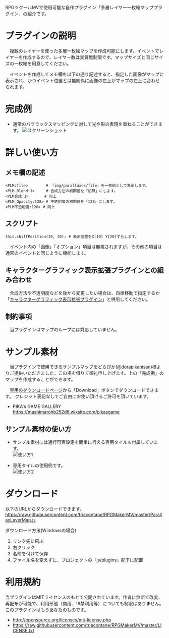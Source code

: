 RPGツクールMVで使用可能な自作プラグイン「多層レイヤー一枚絵マッププラグイン」の紹介です。  

# プラグインの説明  
　複数のレイヤーを使った多層一枚絵マップを作成可能にします。イベントでレイヤーを作成するので、レイヤー数は実質無制限です。マップサイズと同じサイズの一枚絵を用意してください。

　イベントを作成してメモ欄を以下の通り記述すると、指定した画像がマップに表示され、かつイベント位置とは無関係に画像の左上がマップの左上に合わせられます。

# 完成例
- 通常のパララックスマッピングに対して光や影の表現を重ねることができます。
![スクリーンショット](https://4.bp.blogspot.com/-VGUnVmICINo/WcE3RtVSIVI/AAAAAAAAcPk/9QCA5oWybEEt57EGGuLHhboltjajNzUYQCLcBGAs/s1600/screen_shot.png)

# 詳しい使い方

## メモ欄の記述
```
<PLM:file>        # 「img/parallaxes/file」を一枚絵として表示します。
<PLM_Blend:1>     # 合成方法の初期値を「加算」にします。
<PLM合成:1>       # 同上
<PLM_Opacity:128> # 不透明度の初期値を「128」にします。
<PLM不透明度:128> # 同上
```
## スクリプト
```
this.shiftPosition(10, 20); # 表示位置をX[10] Y[20]ずらします。
```
　イベント内の「画像」「オプション」項目は無視されますが、その他の項目は通常のイベントと同じように機能します。
## キャラクターグラフィック表示拡張プラグインとの組み合わせ
　合成方法や不透明度などを後から変更したい場合は、自律移動で指定するか「[キャラクターグラフィック表示拡張プラグイン](https://raw.githubusercontent.com/triacontane/RPGMakerMV/master/CharacterGraphicExtend.js)」と併用してください。

## 制約事項
　当プラグインはマップのループには対応していません。

# サンプル素材
　当プラグインで使用できるサンプルマップをどらぴか([@dorapikanisan](https://twitter.com/dorapikanisan))様よりご提供いただきました。この場を借りて御礼申し上げます。上の「完成例」のマップを作成することができます。

　[専用のダウンロードページ](https://github.com/triacontane/RPGMakerMV/blob/master/Sample/sample_parallax.zip)から「Download」ボタンでダウンロードできます。
クレジット表記なしでご自由にお使い頂けるご許可を頂いています。

- PIKA's GAME GALLERY  
<https://mashimarohb252d6.wixsite.com/pikasgame>

## サンプル素材の使い方
- サンプル素材には通行可否設定を簡単に行える専用タイルも付属しています。  
![使い方1](https://1.bp.blogspot.com/-F_YaSqHQacw/WcE7FJNJqKI/AAAAAAAAcPw/jsNJe5PE6yYAaAORGA0d1xVSifTHpndxQCLcBGAs/s1600/howToUse1.jpg)

- 専用タイルの使用例です。  
![使い方2](https://4.bp.blogspot.com/-FxAdskzexuw/WcE7G0mQvfI/AAAAAAAAcP0/mu05f6c800kLut_NBO3WoFDiPLwJVND5QCLcBGAs/s1600/howToUse2.jpg)

# ダウンロード
以下のURLからダウンロードできます。
<https://raw.githubusercontent.com/triacontane/RPGMakerMV/master/ParallaxLayerMap.js>  

ダウンロード方法(Windowsの場合)  
1. リンク先に飛ぶ
1. 右クリック
1. 名前を付けて保存
1. ファイル名を変えずに、プロジェクトの「js/plugins」配下に配置

# 利用規約
当プラグインはMITライセンスのもとで公開されています。作者に無断で改変、再配布が可能で、利用形態（商用、18禁利用等）についても制限はありません。このプラグインはもうあなたのものです。
- <http://opensource.org/licenses/mit-license.php>
- <https://raw.githubusercontent.com/triacontane/RPGMakerMV/master/LICENSE.txt>
